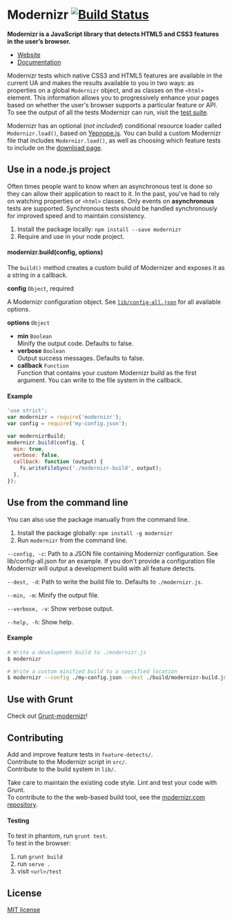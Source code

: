 # Modernizr [![Build Status](https://secure.travis-ci.org/Modernizr/Modernizr.png?branch=master)](http://travis-ci.org/Modernizr/Modernizr)

**Modernizr is a JavaScript library that detects HTML5 and CSS3 features in the user’s browser.**

- [Website](http://www.modernizr.com)
- [Documentation](http://www.modernizr.com/docs/)

Modernizr tests which native CSS3 and HTML5 features are available in the current UA and makes the results available to you in two ways: as properties on a global `Modernizr` object, and as classes on the `<html>` element. This information allows you to progressively enhance your pages based on whether the user's browser supports a particular feature or API. To see the output of all the tests Modernizr can run, visit the [test suite](http://modernizr.github.io/Modernizr/test/).

Modernizr has an optional (*not included*) conditional resource loader called `Modernizr.load()`, based on [Yepnope.js](http://yepnopejs.com). You can build a custom Modernizr file that includes `Modernizr.load()`, as well as choosing which feature tests to include on the [download page](http://www.modernizr.com/download/).

## Use in a node.js project

Often times people want to know when an asynchronous test is done so they can allow their application to react to it.
In the past, you've had to rely on watching properties or `<html>` classes. Only events on **asynchronous** tests are
supported. Synchronous tests should be handled synchronously for improved speed and to maintain consistency.

<!-- Note: this step is not valid until Modernizr is registered with NPM -->

1. Install the package locally: `npm install --save modernizr`
2. Require and use in your node project.

#### modernizr.build(config, options)

The `build()` method creates a custom build of Modernizer and exposes it as a string in a callback.

**config** `Object`, required

A Modernizr configuration object. See [`lib/config-all.json`](lib/config-all.json) for all available options.

**options** `Object`

- **min** `Boolean`  
    Minify the output code. Defaults to false.
- **verbose** `Boolean`  
    Output success messages. Defaults to false.
- **callback** `Function`  
    Function that contains your custom Modernizr build as the first argument. You can write to the file system in the callback.
    
#### Example

```js
'use strict';
var modernizr = require('modernizr');
var config = require('my-config.json');

var modernizrBuild;
modernizr.build(config, {
  min: true,
  verbose: false,
  callback: function (output) {
    fs.writeFileSync('./modernizr-build', output);
  },
});
```

## Use from the command line

You can also use the package manually from the command line.

1. Install the package globally: `npm install -g modernizr`
2. Run `modernizr` from the command line.

`--config, -c`: Path to a JSON file containing Modernizr configuration. See lib/config-all.json for an example. If you don't provide a configuration file Modernizr will output a development build with all feature detects.

`--dest, -d`: Path to write the build file to. Defaults to `./modernizr.js`.

`--min, -m`: Minify the output file.

`--verbose, -v`: Show verbose output.

`--help, -h`: Show help.

#### Example

```bash
# Write a development build to ./modernizr.js
$ modernizr

# Write a custom minified build to a specified location
$ modernizr --config ./my-config.json --dest ./build/modernizr-build.js --min
```

## Use with Grunt

Check out [Grunt-modernizr](https://github.com/Modernizr/grunt-modernizr)!

## Contributing

Add and improve feature tests in `feature-detects/`.  
Contribute to the Modernizr script in `src/`.  
Contribute to the build system in `lib/`.  

Take care to maintain the existing code style. Lint and test your code with Grunt.  
To contribute to the the web-based build tool, see the [modernizr.com repository](https://github.com/Modernizr/modernizr.com/).  

#### Testing

To test in phantom, run `grunt test`.  
To test in the browser:

1. run `grunt build`
2. run `serve .`
3. visit `<url>/test`

## License

[MIT license](http://en.wikipedia.org/wiki/MIT_License)
